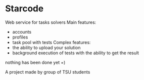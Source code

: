# Starcode

Web service for tasks solvers
Main features:
- accounts
- profiles
- task pool with tests
Complex features:
- the ability to upload your solution
- background execution of tests with the ability to get the result

nothing has been done yet =)

A project made by group of TSU students 
